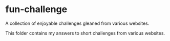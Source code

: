 # fun-challenge

A collection of enjoyable challenges gleaned from various websites.

This folder contains my answers to short challenges from various websites.
